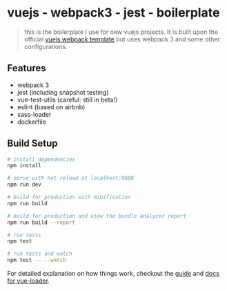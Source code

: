 # vuejs - webpack3 - jest - boilerplate

> this is the boilerplate I use for new vuejs projects. It is built upon the official [vuejs webpack template](http://vuejs-templates.github.io/webpack/) but uses webpack 3 and some other configurations.

## Features

* webpack 3
* jest (including snapshot testing)
* vue-test-utils (careful: still in beta!)
* eslint (based on airbnb)
* sass-loader
* dockerfile


## Build Setup

``` bash
# install dependencies
npm install

# serve with hot reload at localhost:8080
npm run dev

# build for production with minification
npm run build

# build for production and view the bundle analyzer report
npm run build --report

# run tests
npm test

# run tests and watch
npm test -- --watch
```

For detailed explanation on how things work, checkout the [guide](http://vuejs-templates.github.io/webpack/) and [docs for vue-loader](http://vuejs.github.io/vue-loader).
